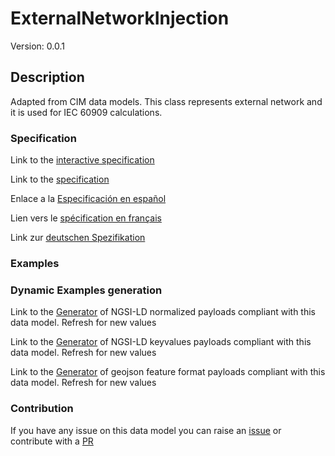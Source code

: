 # ExternalNetworkInjection
Version: 0.0.1

## Description 

Adapted from CIM data models. This class represents external network and it is used for IEC 60909 calculations.
### Specification

Link to the [interactive specification](https://swagger.lab.fiware.org/?url=https://smart-data-models.github.io/dataModel.EnergyCIM/ExternalNetworkInjection/swagger.yaml)

Link to the [specification](https://github.com/smart-data-models/dataModel.EnergyCIM/blob/master/ExternalNetworkInjection/doc/spec.md)

Enlace a la [Especificación en español](https://github.com/smart-data-models/dataModel.EnergyCIM/blob/master/ExternalNetworkInjection/doc/spec_ES.md)

Lien vers le [spécification en français](https://github.com/smart-data-models/dataModel.EnergyCIM/blob/master/ExternalNetworkInjection/doc/spec_FR.md)

Link zur [deutschen Spezifikation](https://github.com/smart-data-models/dataModel.EnergyCIM/blob/master/ExternalNetworkInjection/doc/spec_DE.md)
### Examples
### Dynamic Examples generation

Link to the [Generator](https://smartdatamodels.org/extra/ngsi-ld_generator.php?schemaUrl=https://raw.githubusercontent.com/smart-data-models/dataModel.EnergyCIM/master/ExternalNetworkInjection/schema.json&email=info@smartdatamodels.org) of NGSI-LD normalized payloads compliant with this data model. Refresh for new values

Link to the [Generator](https://smartdatamodels.org/extra/ngsi-ld_generator_keyvalues.php?schemaUrl=https://raw.githubusercontent.com/smart-data-models/dataModel.EnergyCIM/master/ExternalNetworkInjection/schema.json&email=info@smartdatamodels.org) of NGSI-LD keyvalues payloads compliant with this data model. Refresh for new values

Link to the [Generator](https://smartdatamodels.org/extra/geojson_features_generator.php?schemaUrl=https://raw.githubusercontent.com/smart-data-models/dataModel.EnergyCIM/master/ExternalNetworkInjection/schema.json&email=info@smartdatamodels.org) of geojson feature format payloads compliant with this data model. Refresh for new values
### Contribution

 If you have any issue on this data model you can raise an [issue](https://github.com/smart-data-models/dataModel.EnergyCIM/issues)  or contribute with a [PR](https://github.com/smart-data-models/dataModel.EnergyCIM/pulls)